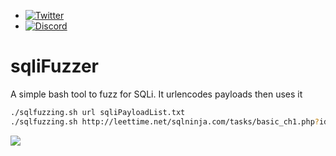 - [![Twitter](https://img.shields.io/twitter/follow/abdulr7mann?style=social)](https://twitter.com/intent/follow?screen_name=abdulr7mann)
- [![Discord](https://user-images.githubusercontent.com/7288322/34429152-141689f8-ecb9-11e7-8003-b5a10a5fcb29.png?label=Join&amp;style=social)](https://discord.gg/pN5dPYu)
# sqliFuzzer
A simple bash tool to fuzz for SQLi. It urlencodes payloads then uses it
```bash
./sqlfuzzing.sh url sqliPayloadList.txt
./sqlfuzzing.sh http://leettime.net/sqlninja.com/tasks/basic_ch1.php?id=1 ~/Desktop/sqlList.txt
```
![](https://cdn.discordapp.com/attachments/612602508808028170/745761319180828703/unknown.png)
